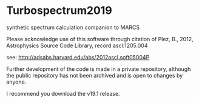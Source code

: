 # Turbospectrum2019
synthetic spectrum calculation companion to MARCS

Please acknowledge use of this software through citation of 
Plez, B., 2012, Astrophysics Source Code Library, record ascl:1205.004

see: http://adsabs.harvard.edu/abs/2012ascl.soft05004P

Further development of the code is made in a private repository, although the public repository has not been archived and is open to changes by anyone.

I recommend you download the v19.1 release. 

